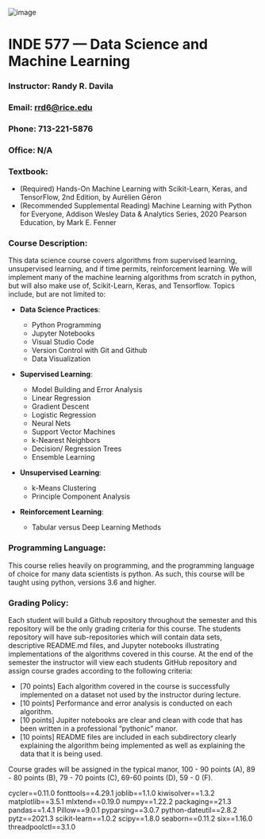

![image](root_image.jpeg)

# INDE 577 — Data Science and Machine Learning

### Instructor: Randy R. Davila

### Email: rrd6@rice.edu

### Phone: 713-221-5876

### Office: N/A

### Textbook:
* (Required) Hands-On Machine Learning with Scikit-Learn, Keras, and TensorFlow, 2nd Edition, by Aurélien Géron
* (Recommended Supplemental Reading) Machine Learning with Python for Everyone, Addison Wesley Data & Analytics Series, 2020 Pearson Education, by Mark E. Fenner

### Course Description: 
This data science course covers algorithms from supervised learning, unsupervised learning, and if time permits, reinforcement learning. We will implement many of the machine learning algorithms from scratch in python, but will also make use of, Scikit-Learn, Keras, and Tensorflow. Topics include, but are not limited to:

- **Data Science Practices**:
    - Python Programming
    - Jupyter Notebooks
    - Visual Studio Code
    - Version Control with Git and Github
    - Data Visualization

- **Supervised Learning**:
    - Model Building and Error Analysis
    - Linear Regression
    - Gradient Descent
    - Logistic Regression
    - Neural Nets
    - Support Vector Machines
    - k-Nearest Neighbors
    - Decision/ Regression Trees
    - Ensemble Learning

- **Unsupervised Learning**:
    - k-Means Clustering
    - Principle Component Analysis

- **Reinforcement Learning**:
    - Tabular versus Deep Learning Methods
 

### Programming Language: 
This course relies heavily on programming, and the programming language of choice for many data scientists is python. As such, this course will be taught using  python, versions 3.6 and higher.

### Grading Policy: 
Each student will build a Github repository throughout the semester and this repository will be the only grading criteria for this course. The students repository will have sub-repositories which will contain data sets, descriptive README.md files, and Jupyter notebooks illustrating implementations of the algorithms covered in this course. At the end of the semester the instructor will view each students GitHub repository and assign course grades according to the following criteria:

* [70 points] Each algorithm covered in the course is successfully implemented on a dataset not used by the instructor during lecture.
* [10 points] Performance and error analysis is conducted on each algorithm.
* [10 points] Jupiter notebooks are clear and clean with code that has been written in a professional “pythonic” manor.
* [10 points] README files are included in each subdirectory clearly explaining the algorithm being implemented as well as explaining the data that it is being used.

Course grades will be assigned in the typical manor,  100 - 90 points (A), 89 - 80 points (B), 79 - 70 points (C), 69-60 points (D), 59 - 0 (F).
 




 cycler==0.11.0
fonttools==4.29.1
joblib==1.1.0
kiwisolver==1.3.2
matplotlib==3.5.1
mlxtend==0.19.0
numpy==1.22.2
packaging==21.3
pandas==1.4.1
Pillow==9.0.1
pyparsing==3.0.7
python-dateutil==2.8.2
pytz==2021.3
scikit-learn==1.0.2
scipy==1.8.0
seaborn==0.11.2
six==1.16.0
threadpoolctl==3.1.0
